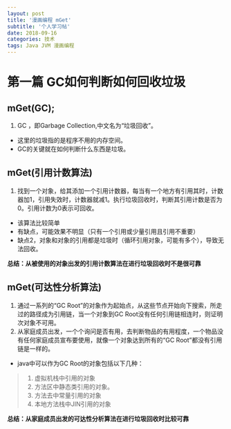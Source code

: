 ```yaml
---
layout: post
title: '漫画编程 mGet'
subtitle: '个人学习帖'
date: 2018-09-16
categories: 技术
tags: Java JVM 漫画编程
---
```

# 第一篇 GC如何判断如何回收垃圾
## mGet(GC);
1. GC ，即Garbage Collection,中文名为“垃圾回收”。
- 这里的垃圾指的是程序不用的内存空间。
- GC的关键就在如何判断什么东西是垃圾。

## mGet(引用计数算法)
1. 找到一个对象，给其添加一个引用计数器，每当有一个地方有引用其时，计数器加1，引用失效时，计数器就减1。执行垃圾回收时，判断其引用计数是否为0。引用计数为0表示可回收。
- 该算法比较简单
- 有缺点，可能效果不明显（只有一个引用或少量引用且引用不重要）
- 缺点2，对象和对象的引用都是垃圾时（循环引用对象，可能有多个），导致无法回收。

**总结：从被使用的对象出发的引用计数算法在进行垃圾回收时不是很可靠**

## mGet(可达性分析算法)
1. 通过一系列的“GC Root”的对象作为起始点，从这些节点开始向下搜索，所走过的路径成为引用链，当一个对象到GC Root没有任何引用链相连时，则证明次对象不可用。
2. 从家庭成员出发，一个个询问是否有用，去判断物品的有用程度，一个物品没有任何家庭成员宣布要使用，就像一个对象达到所有的“GC Root”都没有引用链是一样的。
- java中可以作为GC Root的对象包括以下几种：

>1. 虚拟机栈中引用的对象
>2. 方法区中静态类引用的对象。
>3. 方法去中常量引用的对象
>4. 本地方法栈中JIN引用的对象


**总结：从家庭成员出发的可达性分析算法在进行垃圾回收时比较可靠**

